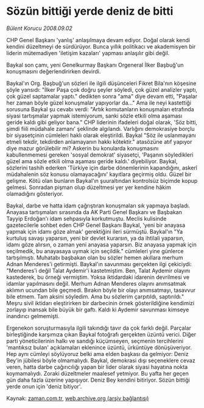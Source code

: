 # Sözün bittiği yerde deniz de bitti

*Bülent Korucu 2008.09.02*

<tr><td class="metin" colspan="2" style="padding-top: 20px; padding-left: 5px; padding-right: 10px;">CHP Genel Başkanı 'yanlış' anlaşılmaya devam ediyor. Doğal olarak kendi kendini düzeltmeyi de sürdürüyor. Bunca yıllık politikacı ve akademisyen bir liderin mütemadiyen 'iletişim kazaları' yapması anlaşılır gibi değil.</td></tr><tr><td class="metin" colspan="2" style="padding-top: 20px; padding-left: 5px; padding-right: 10px;"><p> Baykal son çamı, yeni Genelkurmay Başkanı Orgeneral İlker Başbuğ'un konuşmasını değerlendirirken devirdi. 
<p>Baykal'ın Org. Başbuğ'un sözleri ile ilgili düşünceleri Fikret Bila'nın köşesine şöyle yansıdı: "İlker Paşa çok doğru şeyler söyledi, çok güzel analizler yaptı, çok güzel saptamalar yaptı." dedikten sonra "ama" diye devam etti, "Paşalar her zaman böyle güzel konuşmalar yapıyorlar da..." Ama ile neyi kastettiği sorusuna Baykal şu cevabı verdi: "Artık komutanların konuşmaları etrafında siyasi tartışmalar yapmak istemiyorum, sanki sözle etkili olma aşaması geride kaldı gibi geliyor bana." CHP liderinin ifadeleri doğal olarak, 'Söz bitti, şimdi fiili müdahale zamanı' şeklinde algılandı. Varlığını demokrasiye borçlu bir siyasetçinin cümleleri haklı olarak eleştirildi. Baykal "Söz ile uslanmayanı etmeli tekdir, tekdirden anlamayanın hakkı kötektir." atasözüne atıf yapıyor diye mazur görülebilir mi? Askerin bu konularda konuşmasını kabullenmemesi gereken 'sosyal demokrat' siyasetçi, 'Paşanın söyledikleri güzel ama sözle etkili olma aşaması geride kaldı.' diyebiliyor. Baykal, sözlerini tashih ederken 'Türkiye için darbe dönemlerinin kapandığını, askerî müdahalenin söz konusu olamayacağını' kayıtlara geçirmiş oldu. Güzel bir gelişme. Kötü olan bunların Baykal'ın şuuraltından kontrolsüz biçimde kopup gelmesi. Sonradan pişman olup düzeltmesi yer yer kendine hâkim olamadığını gösteriyor.
<p>Baykal, darbe ve hatta idam çağrıştıran konuşmaları sık yapmaya başladı. Anayasa tartışmaları sırasında da AK Parti Genel Başkanı ve Başbakan Tayyip Erdoğan'ı idam sehpasıyla korkutmuştu. Meclis kulisinde gazetecilerle sohbet eden CHP Genel Başkanı Baykal, 'yeni bir anayasa yapmak için idamı göze almak' gerektiğini ileri sürmüştü. Baykal'ın "Ya kurtuluş savaşı yaparsın, yeni bir devlet kurarsın, ya da ihtilali yaparsın, idamı göze alırsın, o zaman yeni anayasa yaparsın. Biz anayasa yapmak için seçilmedik, bu anayasaya uymak için seçildik." cümleleri yine günlerce tartışılmıştı. Muhatabı başbakan olan bu sözler hemen akıllara merhum Adnan Menderes'i getirmişti. Baykal'ın savunması gerçekten ilgi çekiciydi: "Menderes'i değil Talat Aydemir'i kastetmiştim. Ben, Talat Aydemir olayını kastederek, bu örneği vermiştim. Yoksa iktidardaki idarenin devrilmesi ve idamlar yapılmasını değil. Merhum Adnan Menderes olayını anımsatmak aklımın ucundan bile geçmedi. Bırakın böyle bir olayı anımsatmayı, tasavvur bile etmem. Tam aksini söyledim. Ama bu sözlerim çarpıtıldı, saptırıldı." Meşru sivil iktidarı eleştirirken bir darbecinin örnek gösterildiğine kendimizi zorlayıp inansak bile büyük bir gaftı. Kaldı ki Aydemir savunması kimseye inandırıcı gelmemişti.
<p>Ergenekon soruşturmasıyla ilgili takındığı tavır da çok farklı değil. Parçalar birleştiğinde karşımıza çıkan Baykal fotoğrafı gerçekten üzüntü verici. Diğer parti yöneticilerinin halkı ve sandığı küçümseyen, seçmenin tercihlerini 'mantıksız bulan' açıklamaları eklenince üzüntü, ürküntüye dönüşüveriyor. Hep aynı cümleyi söylüyoruz belki ama elden başkası da gelmiyor: Deniz Bey'in jübilesi böyle olmamalıydı. Baykal, demokrasi dışı seçeneklere cevaz veren, hatta darbe çağırıcılığı yapan bir lider olarak siyasi hayatına nokta koymamalıydı. Zoraki düzeltmeler maalesef yetmiyor. Bu yafta her geçen gün daha fazla üzerine yapışıyor. Deniz Bey kendini bitiriyor. Sözün bittiği yerde onun için 'deniz bitiyor'.<br/></p></p></p></p></td></tr>

Kaynak: [zaman.com.tr](http://zaman.com.tr/yazar.do?yazino=732980), [web.archive.org (arşiv bağlantısı)](http://web.archive.org/web/20080915120948/http://www.zaman.com.tr:80/yazar.do?yazino=732980)
